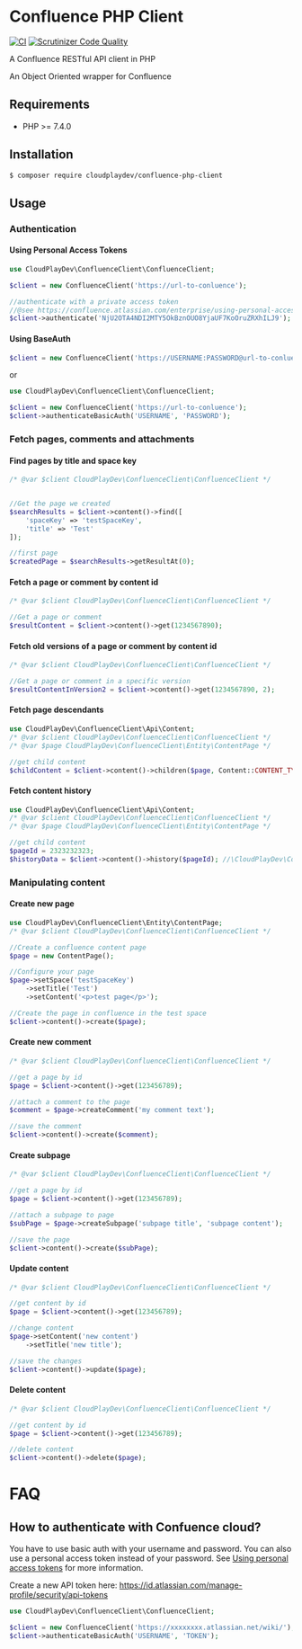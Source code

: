 # Confluence PHP Client
[![CI](https://github.com/CloudPlayDev/confluence-php-client/actions/workflows/ci.yml/badge.svg)](https://github.com/CloudPlayDev/confluence-php-client/actions/workflows/ci.yml) [![Scrutinizer Code Quality](https://scrutinizer-ci.com/g/CloudPlayDev/confluence-php-client/badges/quality-score.png?b=main)](https://scrutinizer-ci.com/g/CloudPlayDev/confluence-php-client/?branch=main)

A Confluence RESTful API client in PHP

An Object Oriented wrapper for Confluence

## Requirements

* PHP >= 7.4.0

## Installation

```bash
$ composer require cloudplaydev/confluence-php-client
```

## Usage

### Authentication

#### Using Personal Access Tokens
```php
use CloudPlayDev\ConfluenceClient\ConfluenceClient;

$client = new ConfluenceClient('https://url-to-conluence');

//authenticate with a private access token
//@see https://confluence.atlassian.com/enterprise/using-personal-access-tokens-1026032365.html
$client->authenticate('NjU2OTA4NDI2MTY5OkBznOUO8YjaUF7KoOruZRXhILJ9');
```
#### Using BaseAuth
```php
$client = new ConfluenceClient('https://USERNAME:PASSWORD@url-to-conluence');
```
or
```php
use CloudPlayDev\ConfluenceClient\ConfluenceClient;

$client = new ConfluenceClient('https://url-to-conluence');
$client->authenticateBasicAuth('USERNAME', 'PASSWORD');
```

### Fetch pages, comments and attachments

#### Find pages by title and space key
```php
/* @var $client CloudPlayDev\ConfluenceClient\ConfluenceClient */


//Get the page we created
$searchResults = $client->content()->find([
    'spaceKey' => 'testSpaceKey',
    'title' => 'Test'
]);

//first page
$createdPage = $searchResults->getResultAt(0);
```

#### Fetch a page or comment by content id
```php
/* @var $client CloudPlayDev\ConfluenceClient\ConfluenceClient */

//Get a page or comment
$resultContent = $client->content()->get(1234567890);
```

#### Fetch old versions of a page or comment by content id
```php
/* @var $client CloudPlayDev\ConfluenceClient\ConfluenceClient */

//Get a page or comment in a specific version
$resultContentInVersion2 = $client->content()->get(1234567890, 2);
```

#### Fetch page descendants
```php
use CloudPlayDev\ConfluenceClient\Api\Content;
/* @var $client CloudPlayDev\ConfluenceClient\ConfluenceClient */
/* @var $page CloudPlayDev\ConfluenceClient\Entity\ContentPage */

//get child content
$childContent = $client->content()->children($page, Content::CONTENT_TYPE_PAGE); //\CloudPlayDev\ConfluenceClient\Entity\ContentSearchResult
```

#### Fetch content history
```php
use CloudPlayDev\ConfluenceClient\Api\Content;
/* @var $client CloudPlayDev\ConfluenceClient\ConfluenceClient */
/* @var $page CloudPlayDev\ConfluenceClient\Entity\ContentPage */

//get child content
$pageId = 2323232323;
$historyData = $client->content()->history($pageId); //\CloudPlayDev\ConfluenceClient\Entity\ContentSearchResult
```

### Manipulating  content

#### Create new page
```php
use CloudPlayDev\ConfluenceClient\Entity\ContentPage;
/* @var $client CloudPlayDev\ConfluenceClient\ConfluenceClient */

//Create a confluence content page
$page = new ContentPage();

//Configure your page
$page->setSpace('testSpaceKey')
    ->setTitle('Test')
    ->setContent('<p>test page</p>');

//Create the page in confluence in the test space
$client->content()->create($page);
```

#### Create new comment
```php
/* @var $client CloudPlayDev\ConfluenceClient\ConfluenceClient */

//get a page by id
$page = $client->content()->get(123456789);

//attach a comment to the page
$comment = $page->createComment('my comment text');

//save the comment
$client->content()->create($comment);
```

#### Create subpage
```php
/* @var $client CloudPlayDev\ConfluenceClient\ConfluenceClient */

//get a page by id
$page = $client->content()->get(123456789);

//attach a subpage to page
$subPage = $page->createSubpage('subpage title', 'subpage content');

//save the page
$client->content()->create($subPage);
```

#### Update content
```php
/* @var $client CloudPlayDev\ConfluenceClient\ConfluenceClient */

//get content by id
$page = $client->content()->get(123456789);

//change content
$page->setContent('new content')
    ->setTitle('new title');

//save the changes
$client->content()->update($page);
```

#### Delete content
```php
/* @var $client CloudPlayDev\ConfluenceClient\ConfluenceClient */

//get content by id
$page = $client->content()->get(123456789);

//delete content
$client->content()->delete($page);
```


# FAQ
## How to authenticate with Confuence cloud?
You have to use basic auth with your username and password. You can also use a personal access token instead of your password. See [Using personal access tokens](https://confluence.atlassian.com/enterprise/using-personal-access-tokens-1026032365.html) for more information.

Create a new API token here: https://id.atlassian.com/manage-profile/security/api-tokens

```php
use CloudPlayDev\ConfluenceClient\ConfluenceClient;

$client = new ConfluenceClient('https://xxxxxxxx.atlassian.net/wiki/');
$client->authenticateBasicAuth('USERNAME', 'TOKEN');
```
